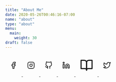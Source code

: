 ```yaml
---
title: "About Me"
date: 2020-05-26T00:46:16-07:00
name: "about"
type: "about"
menu:
  main:
    weight: 30
draft: false
---
```


<style>
  svg {
    stroke: currentcolor;
    fill: none;
    stroke-width: 2;
    stroke-linecap: round;
    stroke-linejoin: round;
    margin: 1em;
    height: 3em;
  }

  a {
  }
</style>

<a href="https://fb.me/sob" target="_blank" title="Facebook">
<svg xmlns="http://www.w3.org/2000/svg" width="24" height="24" viewBox="0 0 24 24"><path d="M18 2h-3a5 5 0 0 0-5 5v3H7v4h3v8h4v-8h3l1-4h-4V7a1 1 0 0 1 1-1h3z"/></svg>
</a>

<a href="https://www.instagram.com/scottyob/">
<svg xmlns="http://www.w3.org/2000/svg" width="24" height="24" viewBox="0 0 24 24" fill="none" stroke="currentcolor" stroke-width="2" stroke-linecap="round" stroke-linejoin="round" class="feather feather-instagram"><rect x="2" y="2" width="20" height="20" rx="5" ry="5"></rect><path d="M16 11.37A4 4 0 1 1 12.63 8 4 4 0 0 1 16 11.37z"></path><path d="M17.5 6.5v0z"></path></svg>
</a>

<a href="https://www.github.com/scottyob" target="_blank">
<svg xmlns="http://www.w3.org/2000/svg" width="24" height="24" viewBox="0 0 24 24" fill="none" stroke="currentcolor" stroke-width="2" stroke-linecap="round" stroke-linejoin="round" class="feather feather-github"><path d="M9 19c-5 1.5-5-2.5-7-3m14 6v-3.87a3.37 3.37.0 0 0-.94-2.61c3.14-.35 6.44-1.54 6.44-7A5.44 5.44.0 0 0 20 4.77 5.07 5.07.0 0 0 19.91 1S18.73.65 16 2.48a13.38 13.38.0 0 0-7 0C6.27.65 5.09 1 5.09 1A5.07 5.07.0 0 0 5 4.77a5.44 5.44.0 0 0-1.5 3.78c0 5.42 3.3 6.61 6.44 7A3.37 3.37.0 0 0 9 18.13V22"></path></svg>
</a>

<a href="https://www.linkedin.com/in/scott-o-brien-087304a1/" target="_blank">
<svg xmlns="http://www.w3.org/2000/svg" width="24" height="24" viewBox="0 0 24 24" fill="none" stroke="currentcolor" stroke-width="2" stroke-linecap="round" stroke-linejoin="round" class="feather feather-linkedin"><path d="M16 8a6 6 0 0 1 6 6v7h-4v-7a2 2 0 0 0-2-2 2 2 0 0 0-2 2v7h-4v-7a6 6 0 0 1 6-6z"></path><path d="M2 9h4v12H2z"></path><circle cx="4" cy="4" r="2"></circle></svg>
</a>
<a href="https://www.goodreads.com/user/show/71179681-scott-o-brien" target="_blank">
 <svg xmlns="http://www.w3.org/2000/svg" viewBox="0 0 24 24">
 <path d="M2 3h6a4 4 0 0 1 4 4v14a3 3 0 0 0-3-3H2z" />
 <path d="M22 3h-6a4 4 0 0 0-4 4v14a3 3 0 0 1 3-3h7z" />
 </svg>
</a>

<a href="https://twitter.com/scottyob" target="_blank" title="Twitter">
<svg xmlns="http://www.w3.org/2000/svg" width="24" height="24" viewBox="0 0 24 24" fill="none" stroke="currentcolor" stroke-width="2" stroke-linecap="round" stroke-linejoin="round" class="feather feather-twitter"><path d="M23 3a10.9 10.9.0 0 1-3.14 1.53 4.48 4.48.0 0 0-7.86 3v1A10.66 10.66.0 0 1 3 4s-4 9 5 13a11.64 11.64.0 0 1-7 2c9 5 20 0 20-11.5a4.5 4.5.0 0 0-.08-.83A7.72 7.72.0 0 0 23 3z"></path></svg>
</a>

